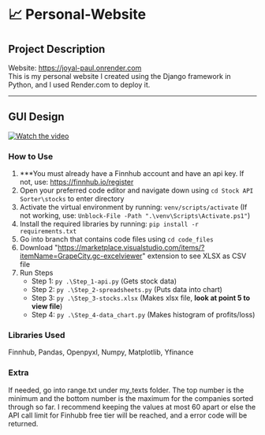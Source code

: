 # 📈 Personal-Website

## Project Description

Website: https://joyal-paul.onrender.com </br>
This is my personal website I created using the Django framework in Python, and I used Render.com to deploy it.  
***    

## GUI Design

[![Watch the video](https://github.com/user-attachments/assets/a162c0c4-3f66-4154-80d4-bc89043199e2)](https://www.youtube.com/wa)

### How to Use

1. ***You must already have a Finnhub account and have an api key. If not, use: https://finnhub.io/register
2. Open your preferred code editor and navigate down using `cd Stock API Sorter\stocks` to enter directory
3. Activate the virtual environment by running: `venv/scripts/activate` (If not working, use: `Unblock-File -Path ".\venv\Scripts\Activate.ps1"`)
5. Install the required libraries by running: `pip install -r requirements.txt`
6. Go into branch that contains code files using `cd code_files`
7. Download "https://marketplace.visualstudio.com/items/?itemName=GrapeCity.gc-excelviewer" extension to see XLSX as CSV file
8. Run Steps  
   - Step 1: `py .\Step_1-api.py` (Gets stock data)  
   - Step 2: `py .\Step_2-spreadsheets.py` (Puts data into chart)  
   - Step 3: `py .\Step_3-stocks.xlsx` (Makes xlsx file, **look at point 5 to view file**)  
   - Step 4: `py .\Step_4-data_chart.py` (Makes histogram of profits/loss)

### Libraries Used

Finnhub, Pandas, Openpyxl, Numpy, Matplotlib, Yfinance

### Extra

If needed, go into range.txt under my_texts folder. The top number is the minimum and the bottom number is the maximum for the companies sorted through so far. I recommend keeping the values at most 60 apart or else the API call limit for Finhubb free tier will be reached, and a error code will be returned. 

